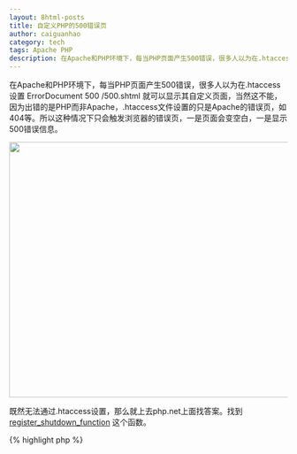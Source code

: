 ```yaml
---
layout: 8html-posts
title: 自定义PHP的500错误页
author: caiguanhao
category: tech
tags: Apache PHP
description: 在Apache和PHP环境下，每当PHP页面产生500错误，很多人以为在.htaccess设置 ErrorDocument 500 /500.shtml 就可以显示其自定义页面，当然这不能，因为出错的是PHP而非Apache，.htaccess文件设置的只是Apache的错误页，如404等。
---
```

在Apache和PHP环境下，每当PHP页面产生500错误，很多人以为在.htaccess设置 ErrorDocument 500 /500.shtml 就可以显示其自定义页面，当然这不能，因为出错的是PHP而非Apache，.htaccess文件设置的只是Apache的错误页，如404等。所以这种情况下只会触发浏览器的错误页，一是页面会变空白，一是显示500错误信息。

<img src="/uploads/2012/05/500_error.png" width="633" height="462" />

既然无法通过.htaccess设置，那么就上去php.net上面找答案。找到 [register_shutdown_function](http://php.net/manual/en/function.register-shutdown-function.php) 这个函数。

{% highlight php %}
<?php
error_reporting(E_ERROR); //报告严重错误
ini_set('display_errors', 0); //但不显示默认的错误信息
function shutdown() {
	$error = error_get_last();
	if ($error['type']==E_ERROR) { //当出现严重错误就say sorry
		die("Sorry. The server encounters an error. We'll fix it soon.");
	}
}
register_shutdown_function('shutdown');
{% endhighlight %}

这样的设置下，一旦PHP网页出现严重错误（Fatal Error）就会显示自定义的错误信息。

参考：[Apache’s ErrorDocument directive does not redirect](http://stackoverflow.com/questions/5765319/apaches-errordocument-directive-does-not-redirect/5839076)
